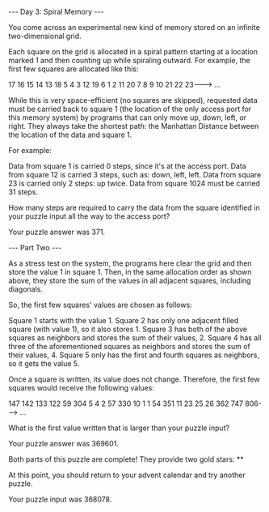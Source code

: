 --- Day 3: Spiral Memory ---

You come across an experimental new kind of memory stored on an infinite two-dimensional grid.

Each square on the grid is allocated in a spiral pattern starting at a location marked 1 and then counting up while spiraling outward. For example, the first few squares are allocated like this:

17  16  15  14  13
18   5   4   3  12
19   6   1   2  11
20   7   8   9  10
21  22  23---> ...

While this is very space-efficient (no squares are skipped), requested data must be carried back to square 1 (the location of the only access port for this memory system) by programs that can only move up, down, left, or right. They always take the shortest path: the Manhattan Distance between the location of the data and square 1.

For example:

Data from square 1 is carried 0 steps, since it's at the access port.
Data from square 12 is carried 3 steps, such as: down, left, left.
Data from square 23 is carried only 2 steps: up twice.
Data from square 1024 must be carried 31 steps.

How many steps are required to carry the data from the square identified in your puzzle input all the way to the access port?

Your puzzle answer was 371.

--- Part Two ---

As a stress test on the system, the programs here clear the grid and then store the value 1 in square 1. Then, in the same allocation order as shown above, they store the sum of the values in all adjacent squares, including diagonals.

So, the first few squares' values are chosen as follows:

Square 1 starts with the value 1.
Square 2 has only one adjacent filled square (with value 1), so it also stores 1.
Square 3 has both of the above squares as neighbors and stores the sum of their values, 2.
Square 4 has all three of the aforementioned squares as neighbors and stores the sum of their values, 4.
Square 5 only has the first and fourth squares as neighbors, so it gets the value 5.

Once a square is written, its value does not change. Therefore, the first few squares would receive the following values:

147  142  133  122   59
304    5    4    2   57
330   10    1    1   54
351   11   23   25   26
362  747  806--->   ...

What is the first value written that is larger than your puzzle input?

Your puzzle answer was 369601.

Both parts of this puzzle are complete! They provide two gold stars: **

At this point, you should return to your advent calendar and try another puzzle.

Your puzzle input was 368078.
